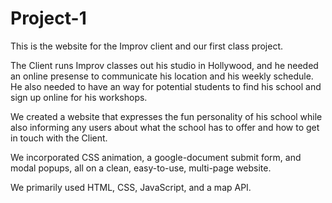 # Project-1
This is the website for the Improv client and our first class project.

The Client runs Improv classes out his studio in Hollywood, and he needed an online presense to
communicate his location and his weekly schedule.  He also needed to have an way for potential
students to find his school and sign up online for his workshops.

We created a website that expresses the fun personality of his school while also informing any
users about what the school has to offer and how to get in touch with the Client. 

We incorporated CSS animation, a google-document submit form, and modal popups, all on a clean, easy-to-use, 
multi-page website.  

We primarily used HTML, CSS, JavaScript, and a map API.